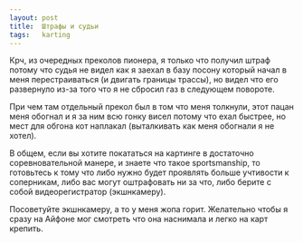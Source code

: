 ```yaml
---
layout: post
title:  Штрафы и судьи
tags:   karting
---
```


Крч, из очередных преколов пионера, я только что получил штраф потому что судья не видел как я заехал в базу посону который начал в меня перестраиваться (и двигать границы трассы), но видел что его развернуло из-за того что я не сбросил газ в следующем повороте. 

При чем там отдельный прекол был в том что меня толкнули, этот пацан меня обогнал и я за ним всю гонку висел потому что ехал быстрее, но мест для обгона кот наплакал (выталкивать как меня обогнали я не хотел).

В общем, если вы хотите покататься на картинге в достаточно соревновательной манере, и знаете что такое sportsmanship, то готовьтесь к тому что либо нужно будет проявлять больше учтивости к соперникам, либо вас могут оштрафовать ни за что, либо берите с собой видеорегистратор (экшнкамеру).

Посоветуйте экшнкамеру, а то у меня жопа горит. Желательно чтобы я сразу на Айфоне мог смотреть что она наснимала и легко на карт крепить.
